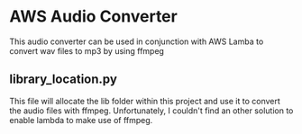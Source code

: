 # AWS Audio Converter

This audio converter can be used in conjunction with AWS Lamba to convert wav files to mp3 by using ffmpeg

## library_location.py

This file will allocate the lib folder within this project and use it to convert the audio files with ffmpeg. 
Unfortunately, I couldn't find an other solution to enable lambda to make use of ffmpeg.
